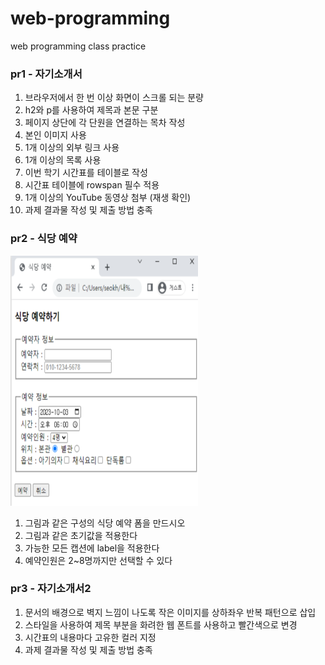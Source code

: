 # web-programming
web programming class practice

### pr1 - 자기소개서
1. 브라우저에서 한 번 이상 화면이 스크롤 되는 분량
2. h2와 p를 사용하여 제목과 본문 구분
3. 페이지 상단에 각 단원을 연결하는 목차 작성
4. 본인 이미지 사용
5. 1개 이상의 외부 링크 사용
6. 1개 이상의 목록 사용
7. 이번 학기 시간표를 테이블로 작성
8. 시간표 테이블에 rowspan 필수 적용
9. 1개 이상의 YouTube 동영상 첨부 (재생 확인)
10. 과제 결과물 작성 및 제출 방법 충족

### pr2 - 식당 예약
<img src="restaurant.png" height="400px" width="300px">

1. 그림과 같은 구성의 식당 예약 폼을 만드시오
2. 그림과 같은 초기값을 적용한다
3. 가능한 모든 캡션에 label을 적용한다
4. 예약인원은 2~8명까지만 선택할 수 있다

### pr3 - 자기소개서2
1. 문서의 배경으로 벽지 느낌이 나도록 작은 이미지를 상하좌우 반복 패턴으로 삽입
2. 스타일을 사용하여 제목 부분을 화려한 웹 폰트를 사용하고 빨간색으로 변경
3. 시간표의 내용마다 고유한 컬러 지정
4. 과제 결과물 작성 및 제출 방법 충족